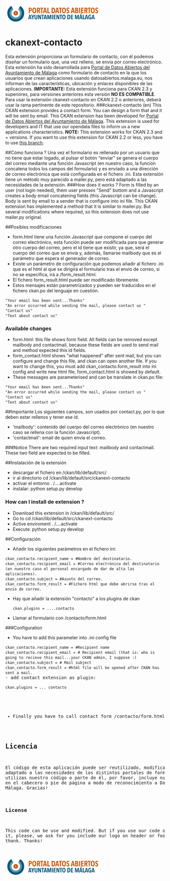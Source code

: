 ![Logo datos abiertos Málaga](https://github.com/damalaga/ckanext-malaga/blob/master/ckanext/malaga/public/images/logoportaldatosabiertos.png)

ckanext-contacto
================
Esta extensión proporciona un formulario de contacto, con él podemos diseñar un formulario que, una vez relleno, se envía por correo electrónico.
Esta extensión ha sido desarrollada para [Portal de Datos Abiertos del Ayuntamiento de Málaga](http://datosabiertos.malaga.eu) como formulario de contacto en la que los usuarios que crean aplicaciones usando datosabiertos.malaga.eu, nos informan de las características, ubicación y enlaces disponibles de las aplicaciones.
<b>IMPORTANTE:</b>
Esta extensión funciona para CKAN 2.3 y superiores, para versiones anteriores esta versión <b>NO ES COMPATIBLE</b>.
Para usar la extensión ckanext-contacto en CKAN 2.2 o anteriores, deberá usar la rama pertinente de este repositorio.
###ckanext-contacto (en)
This CKAN extension provides a contact form. You can design a form that and it will be sent by email.
This CKAN extension has been developed for [Portal de Datos Abiertos del Ayuntamiento de Málaga](http://datosabiertos.malaga.eu). This extension is used for developers and IT that use our opendata files to inform us a new applications characteristics.
<b>NOTE:</b>
This extension works for CKAN 2.3 and + versions.
If you want to use this extension for CKAN 2.2 or less, you have to use [this branch](https://github.com/damalaga/ckanext-contacto/tree/v1.0-for-CKAN-2.2-y-ant).

##Cómo funciona ?
Una vez el formulario es rellenado por un usuario que no tiene que estar logado, al pulsar el botón "enviar" se genera el cuerpo del correo mediante una función Javascript (en nuestro caso, la función concatena todos los campos del formulario) y es enviado a una dirección de correo electrónica que está configurada en el fichero .ini.
Esta extensión tiene un método muy parecido a mailer.py, pero está adaptado a las necesidades de la extensión.
###How does it works ?
Form is filled by an user (not login needed), them user presses "Send" buttom and a Javascript creates a body email concatening fields (this Javascript can be change). Body is sent by email to a sender that is configure into ini file. 
This CKAN extension has implemented a method that it is similar to mailer.py. But several modifications where required, so this extension does not use mailer.py original.

##Posibles modificaciones
* form.html tiene una función Javascript que compone el cuerpo del correo electrónico, esta función puede ser modificada para que generar otro cuerpo del correo, pero el id tiene que existir, ya que, será el cuerpo del correo que se envía y, además, llamarse mailbody que es el parámetro que espera el generador de correo.
* Existe un parámetro de configuración que podemos añadir al fichero .ini que es el html al que se dirigirá el formulario tras el envío de correo, si no se especifica, irá a /form_result.html.
* El fichero form_result.html puede ser modificado libremente.
* Estos mensajes están parametrizados y pueden ser traducidos en el fichero ckan.po del lenguaje en cuestión.
<pre>
<code>"Your email has been sent...Thanks"</code>
<code>"An error occurred while sending the mail, please contact us "</code>
<code>"Contact us"</code>
<code>"Text about contact us"</code>
</pre>

### Available changes
* form.html: this file shows form field. All fields can be removed except mailbody and contactmail, because these fields are used to send mail and method expected this id fields.
* form_contact.html shows "what happened" after sent mail, but you can configure and change this file, and ckan can open another file. If you want to change this, you must add ckan_contacto.form_result into ini config and write new html file, form_contact.html is showed by default.
* These messages are parameterised and can be translate in ckan.po file:
<pre>
<code>"Your email has been sent...Thanks"</code>
<code>"An error occurred while sending the mail, please contact us "</code>
<code>"Contact us"</code>
<code>"Text about contact us"</code>
</pre>

##Importante
Los siguientes campos, son usados por contact.py, por lo que deben estar rellenos y tener ese id.
* 'mailbody': contenido del cuerpo del correo electrónico (en nuestro caso se rellena con la función Javascript).
* 'contactmail': email de quien envía el correo.

###Notice
There are two required input text: mailbody and contactmail. These two field are expected to be filled.

##Instalación de la extensión
* descargar el fichero en /ckan/lib/default/src/
* ir al directorio cd /ckan/lib/default/src/ckanext-contacto
* activar el entorno . /....activate
* instalar: python setup.py develop

### How can I install de extension ?
* Download this extension in  /ckan/lib/default/src/
* Go to cd /ckan/lib/default/src/ckanext-contacto
* Active enviroment  . /....activate
* Execute: python setup.py develop

##Configuración
- Añadir los siguientes parámetros en el fichero ini:
<pre>
<code>ckan_contacto.recipient_name = #Nombre del destinatario.</code>
<code>ckan_contacto.recipient_email = #Correo electrónico del destinatario (en nuestro caso el personal encargado de dar de alta las aplicaciones).</code>
<code>ckan_contacto.subject = #Asunto del correo.</code>
<code>ckan_contacto.form_result = #Fichero html que debe abrirse tras el envío de correo.</code>
</pre>
- Hay que añadir la extensión "contacto" a los plugins de ckan <pre><code>ckan.plugins = ....contacto</code></pre>
- Llamar al formulario con /contacto/form.html

###Configuration
- You have to add this parameter into .ini config file
<pre>
<code>ckan_contacto.recipient_name = #Recipient name </code>
<code>ckan_contacto.recipient_email = # Recipient email (that is: who is going to recieve this mail...your CKAN admin, I suppose :)</code>
<code>ckan_contacto.subject = # Mail subject</code>
<code>ckan_contacto.form_result = #html file will be opened after CKAN has sent a mail.</code>
- add contact extension as plugin:<pre><code>ckan.plugins = ... contacto</code></pre>
- Finally you have to call contact form /contacto/form.html

## Licencia
El código de esta aplicación puede ser reutilizado, modificado y adaptado a las necesidades de los distintos portales de forma libre. Si utilizas nuestro código o parte de él, por favor, incluye nuestro logo en el cabecero o pie de página a modo de reconocimiento a Datos abiertos Málaga. Gracias!
### License
This code can be use and modified. But if you use our code or part of it, please, we ask for you include our logo on header or footer as a thank. Thanks!

![Logo datos abiertos Málaga](https://github.com/damalaga/ckanext-malaga/blob/master/ckanext/malaga/public/images/logoportaldatosabiertos.png)


